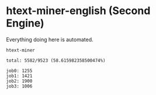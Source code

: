 # htext-miner-english (Second Engine)

Everything doing here is automated.

```
htext-miner

total: 5582/9523 (58.615982358500474%)

job0: 1255
job1: 1421
job2: 1900
job3: 1006
```